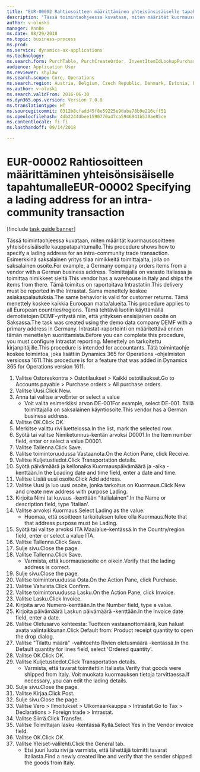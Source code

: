 ```yaml
--- 
title: "EUR-00002 Rahtiosoitteen määrittäminen yhteisönsisäiselle tapahtumalle"
description: "Tässä toimintaohjeessa kuvataan, miten määrität kuormausosoitteen yhteisönsisäiselle kauppatapahtumalle."
author: v-oloski
manager: AnnBe
ms.date: 08/29/2018
ms.topic: business-process
ms.prod: 
ms.service: dynamics-ax-applications
ms.technology: 
ms.search.form: PurchTable, PurchCreateOrder, InventItemIdLookupPurchase, TransportationDocument, LogisticsPostalAddress, SysLookupMultiSelectGrid,  VendEditInvoice, VendEditInvoiceDefaultQuantityForLinesDropDialog, Intrastat, SysQueryForm
audience: Application User
ms.reviewer: shylaw
ms.search.scope: Core, Operations
ms.search.region: Austria, Belgium, Czech Republic, Denmark, Estonia, Finland, France, Germany, Hungary, Ireland, Italy, Latvia, Lithuania, Netherlands, Poland, Spain, Sweden, United Kingdom
ms.author: v-oloski
ms.search.validFrom: 2016-06-30
ms.dyn365.ops.version: Version 7.0.0
ms.translationtype: HT
ms.sourcegitcommit: 0312b8cfadd45f8e59225e9daba78b9e216cff51
ms.openlocfilehash: 4db22444bee1590770a47ca5946941b530ae85ce
ms.contentlocale: fi-fi
ms.lasthandoff: 09/14/2018

---
```

# <a name="eur-00002-specifying-a-lading-address-for-an-intra-community-transaction"></a><span data-ttu-id="c6496-103">EUR-00002 Rahtiosoitteen määrittäminen yhteisönsisäiselle tapahtumalle</span><span class="sxs-lookup"><span data-stu-id="c6496-103">EUR-00002 Specifying a lading address for an intra-community transaction</span></span>

[!include [task guide banner](../../includes/task-guide-banner.md)]

<span data-ttu-id="c6496-104">Tässä toimintaohjeessa kuvataan, miten määrität kuormausosoitteen yhteisönsisäiselle kauppatapahtumalle.</span><span class="sxs-lookup"><span data-stu-id="c6496-104">This procedure shows how to specify a lading address for an intra-community trade transaction.</span></span> <span data-ttu-id="c6496-105">Esimerkkinä saksalainen yritys tilaa nimikkeitä toimittajalta, jolla on saksalainen osoite.</span><span class="sxs-lookup"><span data-stu-id="c6496-105">For example, a Germany company orders items from a vendor with a German business address.</span></span> <span data-ttu-id="c6496-106">Toimittajalla on varasto Italiassa ja toimittaa nimikkeet sieltä.</span><span class="sxs-lookup"><span data-stu-id="c6496-106">This vendor has a warehouse in Italy and ships the items from there.</span></span> <span data-ttu-id="c6496-107">Tämä toimitus on raportoitava Intrastatiin.</span><span class="sxs-lookup"><span data-stu-id="c6496-107">This delivery must be reported in the Intrastat.</span></span> <span data-ttu-id="c6496-108">Sama menettely koskee asiakaspalautuksia.</span><span class="sxs-lookup"><span data-stu-id="c6496-108">The same behavior is valid for customer returns.</span></span>
<span data-ttu-id="c6496-109">Tämä menettely koskee kaikkia Euroopan maita/alueita.</span><span class="sxs-lookup"><span data-stu-id="c6496-109">This procedure applies to all European countries/regions.</span></span> <span data-ttu-id="c6496-110">Tämä tehtävä luotiin käyttämällä demotietojen DEMF-yritystä niin, että yrityksen ensisijainen osoite on Saksassa.</span><span class="sxs-lookup"><span data-stu-id="c6496-110">The task was created using the demo data company DEMF with a primary address in Germany.</span></span> <span data-ttu-id="c6496-111">Intrastat-raportointi on määritettävä ennen tämän menettelyn suorittamista.</span><span class="sxs-lookup"><span data-stu-id="c6496-111">Before you can complete this procedure, you must configure Intrastat reporting.</span></span> <span data-ttu-id="c6496-112">Menettely on tarkoitettu kirjanpitäjille.</span><span class="sxs-lookup"><span data-stu-id="c6496-112">This procedure is intended for accountants.</span></span> <span data-ttu-id="c6496-113">Tätä toimintaohje koskee toimintoa, joka lisättiin Dynamics 365 for Operations -ohjelmiston versiossa 1611.</span><span class="sxs-lookup"><span data-stu-id="c6496-113">This procedure is for a feature that was added in Dynamics 365 for Operations version 1611.</span></span>

1. <span data-ttu-id="c6496-114">Valitse Ostoreskontra > Ostotilaukset > Kaikki ostotilaukset.</span><span class="sxs-lookup"><span data-stu-id="c6496-114">Go to Accounts payable > Purchase orders > All purchase orders.</span></span>
2. <span data-ttu-id="c6496-115">Valitse Uusi.</span><span class="sxs-lookup"><span data-stu-id="c6496-115">Click New.</span></span>
3. <span data-ttu-id="c6496-116">Anna tai valitse arvo</span><span class="sxs-lookup"><span data-stu-id="c6496-116">Enter or select a value</span></span>
    * <span data-ttu-id="c6496-117">Voit valita esimerkiksi arvon DE-001</span><span class="sxs-lookup"><span data-stu-id="c6496-117">For example, select DE-001.</span></span> <span data-ttu-id="c6496-118">Tällä toimittajalla on saksalainen käyntiosoite.</span><span class="sxs-lookup"><span data-stu-id="c6496-118">This vendor has a German business address.</span></span>  
4. <span data-ttu-id="c6496-119">Valitse OK.</span><span class="sxs-lookup"><span data-stu-id="c6496-119">Click OK.</span></span>
5. <span data-ttu-id="c6496-120">Merkitse valittu rivi luettelossa.</span><span class="sxs-lookup"><span data-stu-id="c6496-120">In the list, mark the selected row.</span></span>
6. <span data-ttu-id="c6496-121">Syötä tai valitse Nimiketunnus-kentän arvoksi D0001.</span><span class="sxs-lookup"><span data-stu-id="c6496-121">In the Item number field, enter or select a value D0001.</span></span>
7. <span data-ttu-id="c6496-122">Valitse Tallenna.</span><span class="sxs-lookup"><span data-stu-id="c6496-122">Click Save.</span></span>
8. <span data-ttu-id="c6496-123">Valitse toimintoruudussa Vastaanota.</span><span class="sxs-lookup"><span data-stu-id="c6496-123">On the Action Pane, click Receive.</span></span>
9. <span data-ttu-id="c6496-124">Valitse Kuljetustiedot.</span><span class="sxs-lookup"><span data-stu-id="c6496-124">Click Transportation details.</span></span>
10. <span data-ttu-id="c6496-125">Syötä päivämäärä ja kellonaika Kuormauspäivämäärä ja -aika -kenttään.</span><span class="sxs-lookup"><span data-stu-id="c6496-125">In the Loading date and time field, enter a date and time.</span></span>
11. <span data-ttu-id="c6496-126">Valitse Lisää uusi osoite.</span><span class="sxs-lookup"><span data-stu-id="c6496-126">Click Add address.</span></span>
12. <span data-ttu-id="c6496-127">Valitse Uusi ja luo uusi osoite, jonka tarkoitus on Kuormaus.</span><span class="sxs-lookup"><span data-stu-id="c6496-127">Click New and create new address with purpose Lading.</span></span>
13. <span data-ttu-id="c6496-128">Kirjoita Nimi tai kuvaus -kenttään "italialainen".</span><span class="sxs-lookup"><span data-stu-id="c6496-128">In the Name or description field, type 'Italian'.</span></span>
14. <span data-ttu-id="c6496-129">Valitse arvoksi Kuormaus.</span><span class="sxs-lookup"><span data-stu-id="c6496-129">Select Lading as the value.</span></span>
    * <span data-ttu-id="c6496-130">Huomaa, että osoitteen tarkoituksen tulee olla Kuormaus.</span><span class="sxs-lookup"><span data-stu-id="c6496-130">Note that that address purpose must be Lading.</span></span>  
15. <span data-ttu-id="c6496-131">Syötä tai valitse arvoksi ITA Maa/alue-kentässä.</span><span class="sxs-lookup"><span data-stu-id="c6496-131">In the Country/region field, enter or select a value ITA.</span></span>
16. <span data-ttu-id="c6496-132">Valitse Tallenna.</span><span class="sxs-lookup"><span data-stu-id="c6496-132">Click Save.</span></span>
17. <span data-ttu-id="c6496-133">Sulje sivu.</span><span class="sxs-lookup"><span data-stu-id="c6496-133">Close the page.</span></span>
18. <span data-ttu-id="c6496-134">Valitse Tallenna.</span><span class="sxs-lookup"><span data-stu-id="c6496-134">Click Save.</span></span>
    * <span data-ttu-id="c6496-135">Varmista, että kuormausosoite on oikein.</span><span class="sxs-lookup"><span data-stu-id="c6496-135">Verify that the lading address is correct.</span></span>  
19. <span data-ttu-id="c6496-136">Sulje sivu.</span><span class="sxs-lookup"><span data-stu-id="c6496-136">Close the page.</span></span>
20. <span data-ttu-id="c6496-137">Valitse toimintoruudussa Osta.</span><span class="sxs-lookup"><span data-stu-id="c6496-137">On the Action Pane, click Purchase.</span></span>
21. <span data-ttu-id="c6496-138">Valitse Vahvista.</span><span class="sxs-lookup"><span data-stu-id="c6496-138">Click Confirm.</span></span>
22. <span data-ttu-id="c6496-139">Valitse toimintoruudussa Lasku.</span><span class="sxs-lookup"><span data-stu-id="c6496-139">On the Action Pane, click Invoice.</span></span>
23. <span data-ttu-id="c6496-140">Valitse Lasku.</span><span class="sxs-lookup"><span data-stu-id="c6496-140">Click Invoice.</span></span>
24. <span data-ttu-id="c6496-141">Kirjoita arvo Numero-kenttään.</span><span class="sxs-lookup"><span data-stu-id="c6496-141">In the Number field, type a value.</span></span>
25. <span data-ttu-id="c6496-142">Kirjoita päivämäärä Laskun päivämäärä -kenttään.</span><span class="sxs-lookup"><span data-stu-id="c6496-142">In the Invoice date field, enter a date.</span></span>
26. <span data-ttu-id="c6496-143">Valitse Oletusarvo kohteesta: Tuotteen vastaanottomäärä, kun haluat avata valintaikkunan.</span><span class="sxs-lookup"><span data-stu-id="c6496-143">Click Default from: Product receipt quantity to open the drop dialog.</span></span>
27. <span data-ttu-id="c6496-144">Valitse "Tilattu määrä" -vaihtoehto Rivien oletusmäärä -kentässä.</span><span class="sxs-lookup"><span data-stu-id="c6496-144">In the Default quantity for lines field, select 'Ordered quantity'.</span></span>
28. <span data-ttu-id="c6496-145">Valitse OK.</span><span class="sxs-lookup"><span data-stu-id="c6496-145">Click OK.</span></span>
29. <span data-ttu-id="c6496-146">Valitse Kuljetustiedot.</span><span class="sxs-lookup"><span data-stu-id="c6496-146">Click Transportation details.</span></span>
    * <span data-ttu-id="c6496-147">Varmista, että tavarat toimitettiin Italiasta.</span><span class="sxs-lookup"><span data-stu-id="c6496-147">Verify that goods were shipped from Italy.</span></span> <span data-ttu-id="c6496-148">Voit muokata kuormauksen tietoja tarvittaessa.</span><span class="sxs-lookup"><span data-stu-id="c6496-148">If necessary, you can edit the lading details.</span></span>  
30. <span data-ttu-id="c6496-149">Sulje sivu.</span><span class="sxs-lookup"><span data-stu-id="c6496-149">Close the page.</span></span>
31. <span data-ttu-id="c6496-150">Valitse Kirjaa.</span><span class="sxs-lookup"><span data-stu-id="c6496-150">Click Post.</span></span>
32. <span data-ttu-id="c6496-151">Sulje sivu.</span><span class="sxs-lookup"><span data-stu-id="c6496-151">Close the page.</span></span>
33. <span data-ttu-id="c6496-152">Valitse Vero > Ilmoitukset > Ulkomaankauppa > Intrastat.</span><span class="sxs-lookup"><span data-stu-id="c6496-152">Go to Tax > Declarations > Foreign trade > Intrastat.</span></span>
34. <span data-ttu-id="c6496-153">Valitse Siirrä.</span><span class="sxs-lookup"><span data-stu-id="c6496-153">Click Transfer.</span></span>
35. <span data-ttu-id="c6496-154">Valitse Toimittajan lasku -kentässä Kyllä.</span><span class="sxs-lookup"><span data-stu-id="c6496-154">Select Yes in the Vendor invoice field.</span></span>
36. <span data-ttu-id="c6496-155">Valitse OK.</span><span class="sxs-lookup"><span data-stu-id="c6496-155">Click OK.</span></span>
37. <span data-ttu-id="c6496-156">Valitse Yleiset-välilehti.</span><span class="sxs-lookup"><span data-stu-id="c6496-156">Click the General tab.</span></span>
    * <span data-ttu-id="c6496-157">Etsi juuri luotu rivi ja varmista, että lähettäjä toimitti tavarat Italiasta.</span><span class="sxs-lookup"><span data-stu-id="c6496-157">Find a newly created line and verify that the sender shipped the goods from Italy.</span></span>  


